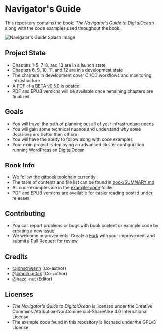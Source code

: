 # Navigator's Guide
This repository contains the book: _The Navigator's Guide to DigitalOcean_ along with the code examples used throughout the book.

![Navigator's Guide Splash Image](https://raw.githubusercontent.com/digitalocean/navigators-guide/master/navguide-splash.jpg)

## Project State
* Chapters 1-5, 7-8, and 13 are in a launch state
* Chapters 6, 9, 10, 11, and 12 are in a development state
* The chapters in development cover CI/CD workflows and monitoring infrastructure
* A PDF of a [BETA v0.5.0](https://github.com/digitalocean/navigators-guide/releases/tag/v0.5.0) is posted
* PDF and EPUB versions will be available once remaining chapters are finalized

## Goals
* You will travel the path of planning out all of your infrastructure needs
* You will gain some technical nuance and understand _why_ some decisions are better than others
* You will have the ability to follow along with code examples
* Your main project is deploying an advanced cluster configuration running WordPress on DigitalOcean

## Book Info
* We follow the [gitbook toolchain](https://toolchain.gitbook.com/) currently
* The table of contents and file list can be found in [book/SUMMARY.md](book/SUMMARY.md)
* All code examples are in the [example-code](https://github.com/digitalocean/navigators-guide/tree/master/example-code) folder
* PDF and EPUB versions are available for easier reading posted under [releases](https://github.com/digitalocean/navigators-guide/releases)

## Contributing
* You can report problems or bugs with book content or example code by creating a new [issue](https://github.com/digitalocean/navigators-guide/issues)
* We welcome improvements! Create a [Fork](https://guides.github.com/activities/forking/) with your improvement and submit a Pull Request for review

## Credits
* [@jonschwenn](https://github.com/jonschwenn) (Co-author)
* [@cmndrsp0ck](https://github.com/cmndrsp0ck) (Co-author)
* [@hazel-nut](https://github.com/hazel-nut)  (Editor)

## Licenses
* _The Navigator's Guide to DigitalOcean_ is licensed under the Creative Commons Attribution-NonCommercial-ShareAlike 4.0 International License
* The example code found in this repository is licensed under the GPLv3 License
